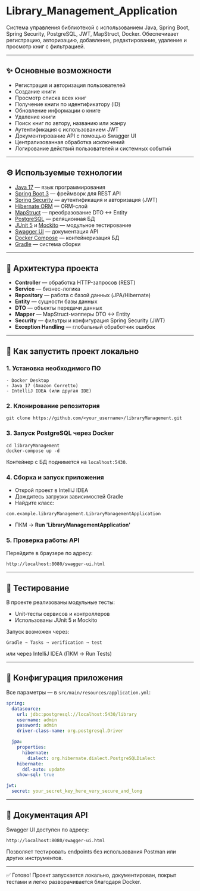 # Library_Management_Application

Система управления библиотекой с использованием Java, Spring Boot, Spring Security, PostgreSQL, JWT, MapStruct, Docker. Обеспечивает регистрацию, авторизацию, добавление, редактирование, удаление и просмотр книг с фильтрацией.

---

## ✨ Основные возможности

* Регистрация и авторизация пользователей
* Создание книги
* Просмотр списка всех книг
* Получение книги по идентификатору (ID)
* Обновление информации о книге
* Удаление книги
* Поиск книг по автору, названию или жанру
* Аутентификация с использованием JWT
* Документирование API с помощью Swagger UI
* Централизованная обработка исключений
* Логирование действий пользователей и системных событий

---

## ⚙️ Используемые технологии

* [Java 17](https://www.java.com/) — язык программирования
* [Spring Boot 3](https://spring.io/projects/spring-boot) — фреймворк для REST API
* [Spring Security](https://spring.io/projects/spring-security) — аутентификация и авторизация (JWT)
* [Hibernate ORM](https://hibernate.org/orm/) — ORM-слой
* [MapStruct](https://mapstruct.org/) — преобразование DTO <-> Entity
* [PostgreSQL](https://www.postgresql.org/) — реляционная БД
* [JUnit 5](https://junit.org/junit5/) и [Mockito](https://site.mockito.org/) — модульное тестирование
* [Swagger UI](https://swagger.io/tools/swagger-ui/) — документация API
* [Docker Compose](https://docs.docker.com/compose/) — контейнеризация БД
* [Gradle](https://gradle.org/) — система сборки

---

## 🔄 Архитектура проекта

* **Controller** — обработка HTTP-запросов (REST)
* **Service** — бизнес-логика
* **Repository** — работа с базой данных (JPA/Hibernate)
* **Entity** — сущности базы данных
* **DTO** — объекты передачи данных
* **Mapper** — MapStruct-мэпперы DTO <-> Entity
* **Security** — фильтры и конфигурация Spring Security (JWT)
* **Exception Handling** — глобальный обработчик ошибок

---

## 🚀 Как запустить проект локально

### 1. Установка необходимого ПО

```shell
- Docker Desktop
- Java 17 (Amazon Corretto)
- IntelliJ IDEA (или другая IDE)
```

### 2. Клонирование репозитория

```shell
git clone https://github.com/<your_username>/libraryManagement.git
```

### 3. Запуск PostgreSQL через Docker

```shell
cd libraryManagement
docker-compose up -d
```

Контейнер с БД поднимется на `localhost:5430`.

### 4. Сборка и запуск приложения

* Открой проект в IntelliJ IDEA
* Дождитесь загрузки зависимостей Gradle
* Найдите класс:

```text
com.example.libraryManagement.LibraryManagementApplication
```

* ПКМ → **Run 'LibraryManagementApplication'**

### 5. Проверка работы API

Перейдите в браузере по адресу:

```text
http://localhost:8080/swagger-ui.html
```

---

## 🔬 Тестирование

В проекте реализованы модульные тесты:

* Unit-тесты сервисов и контроллеров
* Использованы JUnit 5 и Mockito

Запуск возможен через:

```text
Gradle → Tasks → verification → test
```
или через IntelliJ IDEA (ПКМ → Run Tests)

---

## 📁 Конфигурация приложения

Все параметры — в `src/main/resources/application.yml`:

```yaml
spring:
  datasource:
    url: jdbc:postgresql://localhost:5430/library
    username: admin
    password: admin
    driver-class-name: org.postgresql.Driver

  jpa:
    properties:
      hibernate:
        dialect: org.hibernate.dialect.PostgreSQLDialect
    hibernate:
      ddl-auto: update
    show-sql: true

jwt:
  secret: your_secret_key_here_very_secure_and_long
```

---

## 📄 Документация API

Swagger UI доступен по адресу:

```text
http://localhost:8080/swagger-ui.html
```

Позволяет тестировать endpoints без использования Postman или других инструментов.

---

✅ Готово! Проект запускается локально, документирован, покрыт тестами и легко разворачивается благодаря Docker.
